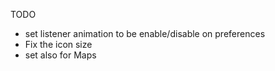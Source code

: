 TODO
- set listener animation to be enable/disable on preferences 
- Fix the icon size
- set also for Maps